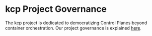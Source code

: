 # kcp Project Governance

The kcp project is dedicated to democratizing Control Planes beyond container
orchestration. Our project governance is explained [here](https://github.com/kcp-dev/kcp/blob/main/GOVERNANCE.md).
